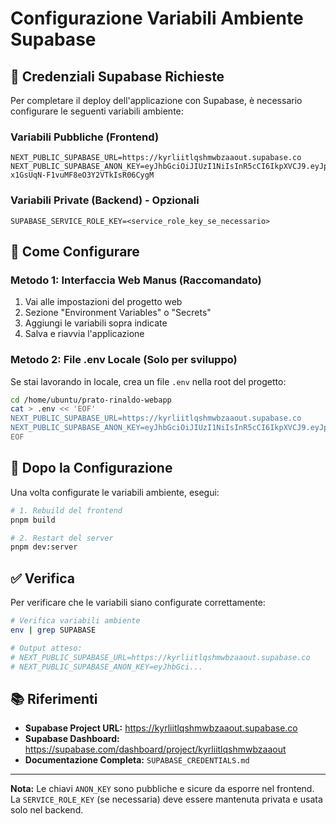 # Configurazione Variabili Ambiente Supabase

## 🔑 Credenziali Supabase Richieste

Per completare il deploy dell'applicazione con Supabase, è necessario configurare le seguenti variabili ambiente:

### Variabili Pubbliche (Frontend)

```env
NEXT_PUBLIC_SUPABASE_URL=https://kyrliitlqshmwbzaaout.supabase.co
NEXT_PUBLIC_SUPABASE_ANON_KEY=eyJhbGciOiJIUzI1NiIsInR5cCI6IkpXVCJ9.eyJpc3MiOiJzdXBhYmFzZSIsInJlZiI6Imt5cmxpaXRscXNobXdiemFhb3V0Iiwicm9sZSI6ImFub24iLCJpYXQiOjE3NjA2MjI2MDcsImV4cCI6MjA3NjE5ODYwN30.XJYx5i7yFv-x1GsUqN-F1vuMF8eO3Y2VTkIsR06CygM
```

### Variabili Private (Backend) - Opzionali

```env
SUPABASE_SERVICE_ROLE_KEY=<service_role_key_se_necessario>
```

## 📝 Come Configurare

### Metodo 1: Interfaccia Web Manus (Raccomandato)

1. Vai alle impostazioni del progetto web
2. Sezione "Environment Variables" o "Secrets"
3. Aggiungi le variabili sopra indicate
4. Salva e riavvia l'applicazione

### Metodo 2: File .env Locale (Solo per sviluppo)

Se stai lavorando in locale, crea un file `.env` nella root del progetto:

```bash
cd /home/ubuntu/prato-rinaldo-webapp
cat > .env << 'EOF'
NEXT_PUBLIC_SUPABASE_URL=https://kyrliitlqshmwbzaaout.supabase.co
NEXT_PUBLIC_SUPABASE_ANON_KEY=eyJhbGciOiJIUzI1NiIsInR5cCI6IkpXVCJ9.eyJpc3MiOiJzdXBhYmFzZSIsInJlZiI6Imt5cmxpaXRscXNobXdiemFhb3V0Iiwicm9sZSI6ImFub24iLCJpYXQiOjE3NjA2MjI2MDcsImV4cCI6MjA3NjE5ODYwN30.XJYx5i7yFv-x1GsUqN-F1vuMF8eO3Y2VTkIsR06CygM
EOF
```

## 🚀 Dopo la Configurazione

Una volta configurate le variabili ambiente, esegui:

```bash
# 1. Rebuild del frontend
pnpm build

# 2. Restart del server
pnpm dev:server
```

## ✅ Verifica

Per verificare che le variabili siano configurate correttamente:

```bash
# Verifica variabili ambiente
env | grep SUPABASE

# Output atteso:
# NEXT_PUBLIC_SUPABASE_URL=https://kyrliitlqshmwbzaaout.supabase.co
# NEXT_PUBLIC_SUPABASE_ANON_KEY=eyJhbGci...
```

## 📚 Riferimenti

- **Supabase Project URL:** https://kyrliitlqshmwbzaaout.supabase.co
- **Supabase Dashboard:** https://supabase.com/dashboard/project/kyrliitlqshmwbzaaout
- **Documentazione Completa:** `SUPABASE_CREDENTIALS.md`

---

**Nota:** Le chiavi `ANON_KEY` sono pubbliche e sicure da esporre nel frontend. La `SERVICE_ROLE_KEY` (se necessaria) deve essere mantenuta privata e usata solo nel backend.

